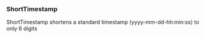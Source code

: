 ### ShortTimestamp

ShortTimestamp shortens a standard timestamp (yyyy-mm-dd-hh:min:ss) to only 6 digits
